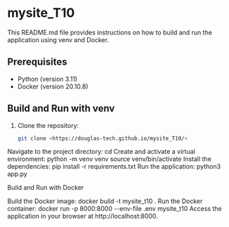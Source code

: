 # mysite_T10

This README.md file provides instructions on how to build and run the application using venv and Docker.

## Prerequisites

- Python (version 3.11)
- Docker (version 20.10.8)

## Build and Run with venv

1. Clone the repository:

   ```bash
   git clone <https://douglas-tech.github.io/mysite_T10/>

Navigate to the project directory:
cd <mysite>
Create and activate a virtual environment:
python -m venv venv
source venv/bin/activate
Install the dependencies:
pip install -r requirements.txt
Run the application:
python3 app.py

Build and Run with Docker

Build the Docker image:
docker build -t mysite_t10 .
Run the Docker container:
docker run -p 8000:8000 --env-file .env mysite_t10
Access the application in your browser at http://localhost:8000.

